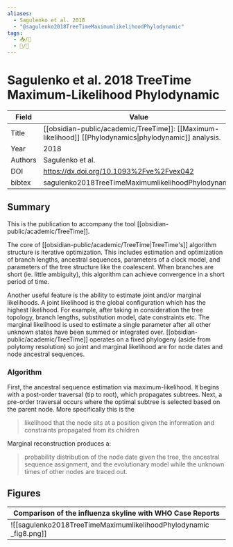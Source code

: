 ```yaml
---
aliases:
  - Sagulenko et al. 2018
  - "@sagulenko2018TreeTimeMaximumlikelihoodPhylodynamic"
tags: 
  - 📥/📰 
  - 📝/🌱 
---
```


# Sagulenko et al. 2018 TreeTime Maximum-Likelihood Phylodynamic

| Field   | Value                                                             |
| ------- | ----------------------------------------------------------------- |
| Title   | [[obsidian-public/academic/TreeTime]]: [[Maximum-likelihood]] [[Phylodynamics\|phylodynamic]] analysis. |
| Year    | 2018                                                              |
| Authors | Sagulenko et al.                                                  |
| DOI     | <https://dx.doi.org/10.1093%2Fve%2Fvex042>                        |
| bibtex  | sagulenko2018TreeTimeMaximumlikelihoodPhylodynamic                |

## Summary

This is the publication to accompany the tool [[obsidian-public/academic/TreeTime]].

The core of [[obsidian-public/academic/TreeTime|TreeTime's]] algorithm structure is iterative optimization. This includes estimation and optimization of branch lengths, ancestral sequences, parameters of a clock model, and parameters of the tree structure like the coalescent. When branches are short (ie. little ambiguity), this algorithm can achieve convergence in a short period of time.

Another useful feature is the ability to estimate joint and/or marginal likelihoods. A joint likelihood is the global configuration which has the highest likelihood. For example, after taking in consideration the tree topology, branch lengths, substitution model, date constraints etc. The marginal likelihood is used to estimate a single parameter after all other unknown states have been summed or integrated over. [[obsidian-public/academic/TreeTime]] operates on a fixed phylogeny (aside from polytomy resolution) so joint and marginal likelihood are for node dates and node ancestral sequences. 

### Algorithm

First, the ancestral sequence estimation via maximum-likelihood. It begins with a post-order traversal (tip to root), which propagates subtrees. Next, a pre-order traversal occurs where the optimal subtree is selected based on the parent node. More specifically this is the 

>likelihood that the node sits at a position given the information and constraints propagated from its children

Marginal reconstruction produces a:
> probability distribution of the node date given the tree, the ancestral sequence assignment, and the evolutionary model while the unknown times of other nodes are traced out.

## Figures
| Comparison of the influenza skyline with WHO Case Reports         |
| ----------------------------------------------------------------- |
| ![[sagulenko2018TreeTimeMaximumlikelihoodPhylodynamic _fig8.png]] |
